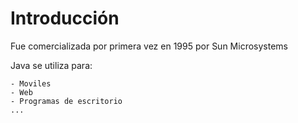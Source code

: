 # Introducción

Fue comercializada por primera vez en 1995 por Sun Microsystems

Java se utiliza para:

    - Moviles
    - Web
    - Programas de escritorio
    ...
